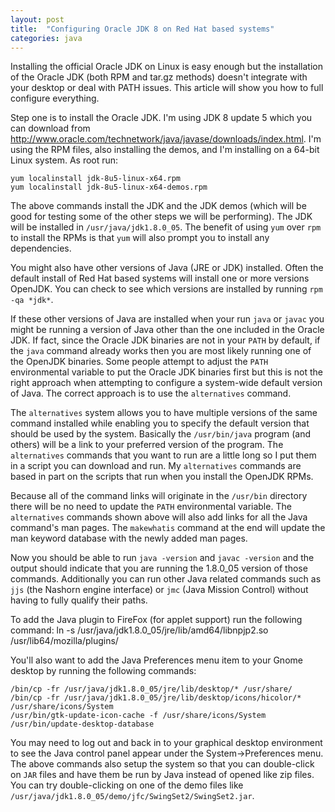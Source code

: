 ```yaml
---
layout: post
title:  "Configuring Oracle JDK 8 on Red Hat based systems"
categories: java
---
```


Installing the official Oracle JDK on Linux is easy enough but the installation of the Oracle JDK (both RPM and tar.gz methods) doesn't integrate with your desktop or deal with PATH issues. This article will show you how to full configure everything.

Step one is to install the Oracle JDK. I'm using JDK 8 update 5 which you can download from <http://www.oracle.com/technetwork/java/javase/downloads/index.html>. I'm using the RPM files, also installing the demos, and I'm installing on a 64-bit Linux system. As root run:

    yum localinstall jdk-8u5-linux-x64.rpm
    yum localinstall jdk-8u5-linux-x64-demos.rpm

The above commands install the JDK and the JDK demos (which will be good for testing some of the other steps we will be performing). The JDK will be installed in `/usr/java/jdk1.8.0_05`. The benefit of using `yum` over `rpm` to install the RPMs is that `yum` will also prompt you to install any dependencies.

You might also have other versions of Java (JRE or JDK) installed. Often the default install of Red Hat based systems will install one or more versions OpenJDK.  You can check to see which versions are installed by running `rpm -qa *jdk*`.

If these other versions of Java are installed when your run `java` or `javac` you might be running a version of Java other than the one included in the Oracle JDK. If fact, since the Oracle JDK binaries are not in your `PATH` by default, if the `java` command already works then you are most likely running one of the OpenJDK binaries. Some people attempt to adjust the `PATH` environmental variable to put the Oracle JDK binaries first but this is not the right approach when attempting to configure a system-wide default version of Java. The correct approach is to use the `alternatives` command.

The `alternatives` system allows you to have multiple versions of the same command installed while enabling you to specify the default version that should be used by the system. Basically the `/usr/bin/java` program (and others) will be a link to your preferred version of the program. The `alternatives` commands that you want to run are a little long so I put them in a script you can download and run. My `alternatives` commands are based in part on the scripts that run when you install the OpenJDK RPMs.  

<script src="https://gist.github.com/chasetec/11192592.js"></script>

Because all of the command links will originate in the `/usr/bin` directory there will be no need to update the `PATH` environmental variable. The `alternatives` commands shown above will also add links for all the Java command's man pages. The `makewhatis` command at the end will update the man keyword database with the newly added man pages.

Now you should be able to run `java -version` and `javac -version` and the output should indicate that you are running the 1.8.0_05 version of those commands. Additionally you can run other Java related commands such as `jjs` (the Nashorn engine interface) or `jmc` (Java Mission Control) without having to fully qualify their paths.

To add the Java plugin to FireFox (for applet support) run the following command:
    ln -s /usr/java/jdk1.8.0_05/jre/lib/amd64/libnpjp2.so /usr/lib64/mozilla/plugins/

You'll also want to add the Java Preferences menu item to your Gnome desktop by running the following commands:

    /bin/cp -fr /usr/java/jdk1.8.0_05/jre/lib/desktop/* /usr/share/
    /bin/cp -fr /usr/java/jdk1.8.0_05/jre/lib/desktop/icons/hicolor/* /usr/share/icons/System
    /usr/bin/gtk-update-icon-cache -f /usr/share/icons/System
    /usr/bin/update-desktop-database

You may need to log out and back in to your graphical desktop environment to see the Java control panel appear under the System->Preferences menu. The above commands also setup the system so that you can double-click on `JAR` files and have them be run by Java instead of opened like zip files. You can try double-clicking on one of the demo files like `/usr/java/jdk1.8.0_05/demo/jfc/SwingSet2/SwingSet2.jar`.
